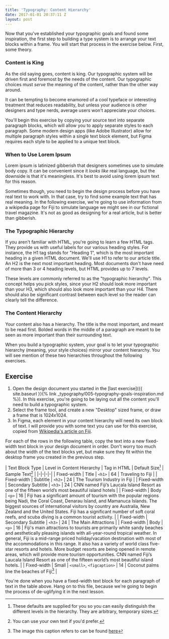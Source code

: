 ```yaml
---
title: 'Typography: Content Hierarchy'
date: 2017-01-01 20:37:11 Z
layout: post
---
```


Now that you've established your typographic goals and found some inspiration, the first step to building a type system is to arrange your text blocks within a frame. You will start that process in the exercise below. First, some theory.

### Content is King

As the old saying goes, content is king. Our typographic system will be driven first and foremost by the needs of the content. Our typographic choices must *serve* the meaning of the content, rather than the other way around.

It can be tempting to become enamored of a cool typeface or interesting treatment that reduces readability, but unless your audience is other designers and type nerds, average users won't appreciate your choices.

You'll begin this exercise by copying your source text into separate paragraph blocks, which will allow you to apply separate styles to each paragraph. Some modern design apps (like Adobe Illustrator) allow for multiple paragraph styles within a single text block element, but Figma requires each style to be applied to a unique text block.

### When to Use Lorem Ipsum

Lorem ipsum is latinized gibberish that designers sometimes use to simulate body copy. It can be convenient since it *looks like* real language, but the downside is that it's meaningless. It's best to avoid using lorem ipsum text for this reason.

Sometimes though, you need to begin the design process before you have real text to work with. In that case, try to find some example text that has real meaning. In the following exercise, we're going to use information from a wikipedia page for Fiji to simulate language we might see in our fictional travel magazine. It's not as good as designing for a real article, but is better than gibberish.

### The Typographic Hierarchy

If you aren't familiar with HTML, you're going to learn a few HTML tags. They provide us with useful labels for our various heading styles. For instance, the H1 tag stands for "Heading 1", which is the most important heading in a given HTML document. We'll use H1 to refer to our article title. An H2 is the next most important heading. Most documents don't have need of more than 3 or 4 heading levels, but HTML provides up to 7 levels.

These levels are commonly referred to as the "typographic hierarchy". This concept helps you pick styles, since your H2 should look more important than your H3, which should also look more important than your H4. There should also be significant contrast between each level so the reader can clearly tell the difference.

### The Content Hierarchy

Your content also has a hierarchy. The title is the most important, and meant to be read first. Bolded words in the middle of a paragraph are meant to be seen as more important than their surrounding text.

When you build a typographic system, your goal is to let your typographic hierarchy (meaning, your style choices) mirror your content hierarchy. You will see mention of these two hierarchies throughout the following exercises.

<!--more-->
## Exercise
1. Open the design document you started in the [last exercise]({{ site.baseurl }}{% link _typography/005-typography-goals-inspiration.md %}). In this exercise, you're going to be laying out all the content you'll need to build a typographic system.
2. Select the <span data-keyCombo="frame">frame tool</span>, and create a new "Desktop" sized frame, or draw a frame that is 1024x1024.
3. In Figma, each element in your content hierarchy will need its own block of text. I will provide you with some text you can use for this exercise, copied from [Wikipedia's article on Fiji](https://en.wikipedia.org/wiki/Fiji#Tourism).

For each of the rows in the following table, copy the text into a new fixed-width text block in your design document in order. Don't worry too much about the width of the text blocks yet, but make sure they fit within the desktop frame you created in the previous step.

| Text Block Type | Level in Content Hierarchy | Tag in HTML | Default Size[^1] | Sample Text[^2] |
|-|-|-|-|
| Fixed-width | Title | `<h1>` | 64 | Traveling to Fiji |
| Fixed-width | Subtitle | `<h2>` | 24 | The Tourism Industry in Fiji |
| Fixed-width | Secondary Subtitle | `<h3>` | 24 | CNN named Fiji’s Laucala Island Resort as one of the fifteen world’s most beautiful island hotels |
| Fixed-width | Body | `<p>` | 16 | Fiji has a significant amount of tourism with the popular regions being Nadi, the Coral Coast, Denarau Island, and Mamanuca Islands. The biggest sources of international visitors by country are Australia, New Zealand and the United States. Fiji has a significant number of soft coral reefs, and scuba diving is a common tourist activity. |
| Fixed-width | Secondary Subtitle | `<h3>` | 24 | The Main Attractions |
| Fixed-width | Body | `<p>` | 16 | Fiji's main attractions to tourists are primarily white sandy beaches and aesthetically pleasing islands with all-year-round tropical weather. In general, Fiji is a mid-range priced holiday/vacation destination with most of the accommodations in this range. It also has a variety of world class five-star resorts and hotels. More budget resorts are being opened in remote areas, which will provide more tourism opportunities. CNN named Fiji’s Laucala Island Resort as one of the fifteen world’s most beautiful island hotels. |
| Fixed-width | Small | `<small>`, `<figcaption>` | 14 | Coconut palms line the beaches of Fiji[^3] |

[^1]: These defaults are supplied for you so you can easily distinguish the different levels in the hierarchy. They are arbitrary, temporary sizes.
[^2]: You can use your own text if you'd prefer.
[^3]: The image this caption refers to can be found [here](https://en.wikipedia.org/wiki/Fiji#/media/File:The_Point_(Fiji).jpg)

You're done when you have a fixed-width text block for each paragraph of text in the table above. Hang on to this file, because we're going to begin the process of de-uglifying it in the next lesson.
